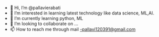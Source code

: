 - 👋 Hi, I’m @pallavierabati
- 👀 I’m interested in learning latest technology like data science, ML,AI.
- 🌱 I’m currently learning python, ML
- 💞️ I’m looking to collaborate on ...
- 📫 How to reach me through mail -pallavi120391@gmail.com

<!---
pallavierabati/pallavierabati is a ✨ special ✨ repository because its `README.md` (this file) appears on your GitHub profile.
You can click the Preview link to take a look at your changes.
--->
